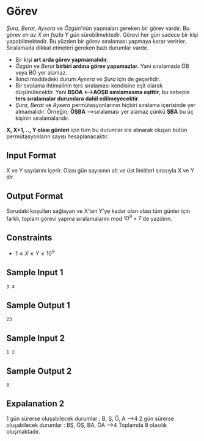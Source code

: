 # Görev
*Şura*, *Berat*, *Aysera* ve *Özgün*'nün yapmaları gereken bir görev vardır. Bu görev *en az X en fazla Y gün* sürebilmektedir. Görevi her gün sadece bir kişi yapabilmektedir. Bu yüzden bir görev sıralaması yapmaya karar verirler. Sıralamada dikkat etmeleri gereken bazı durumlar vardır.
* Bir kişi **art arda görev yapmamalıdır**.
* *Özgün* ve *Berat* **birbiri ardına görev yapamazlar.** Yani sıralamada ÖB veya BÖ yer alamaz.
* İkinci maddedeki durum *Aysera* ve *Şura* için de geçerlidir.
* Bir sıralama ihtimalinin ters sıralaması kendisine eşit olarak düşünülecektir. Yani **BŞÖA <-->AÖŞB sıralamasına eşittir**, bu sebeple **ters sıralamalar durumlara dahil edilmeyecektir**.
* *Şura*, *Berat* ve *Aysera* permütasyonlarının hiçbiri sıralama içerisinde yer almamalıdır. Örneğin; **ÖŞBA** -->sıralaması yer alamaz çünkü **ŞBA** bu üç kişinin sıralamalarıdır.

**X, X+1, .., Y olası günleri** için tüm bu durumlar ele alınarak oluşan bütün permütasyonların sayısı hesaplanacaktır.

## Input Format
X ve Y sayılarını içerir. Olası gün sayısının alt ve üst limitleri sırasıyla X ve Y dir.

## Output Format
Sorudaki koşulları sağlayan ve X'ten Y'ye kadar olan olası tüm günler için farklı, toplam görevi yapma sıralamalarını mod $10^9 + 7$'de yazdırın.

## Constraints
- $1 \leq X \leq Y \leq 10^9$

## Sample Input 1
```
3 4
```

## Sample Output 1
```
23
```

## Sample Input 2
```
1 2
```

## Sample Output 2
```
8
```

## Expalanation 2 
1 gün sürerse oluşabilecek durumlar : B, Ş, Ö, A -->4
2 gün sürerse oluşabilecek durumlar : BŞ, ÖŞ, BA, ÖA -->4
Toplamda 8 olasılık oluşmaktadır.
